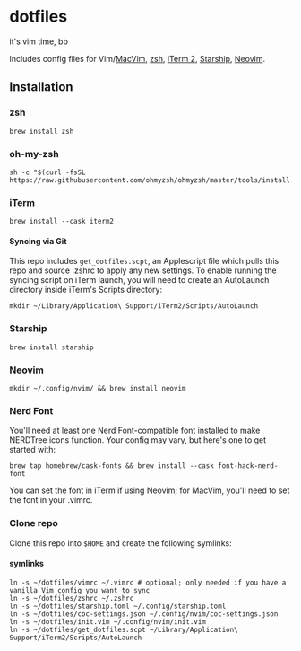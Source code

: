 # dotfiles
it's vim time, bb

Includes config files for Vim/[MacVim](https://macvim-dev.github.io/macvim/), [zsh](https://www.zsh.org/), [iTerm 2](https://iterm2.com/), [Starship](https://starship.rs/), [Neovim](https://neovim.io/).
## Installation
### zsh
``` shell
brew install zsh
```
### oh-my-zsh
``` shell
sh -c "$(curl -fsSL https://raw.githubusercontent.com/ohmyzsh/ohmyzsh/master/tools/install.sh)"
```
### iTerm
``` shell
brew install --cask iterm2
```
#### Syncing via Git
This repo includes `get_dotfiles.scpt`, an Applescript file which pulls this repo and source .zshrc to apply any new settings. To enable running the syncing script on iTerm launch, you will need to create an AutoLaunch directory inside iTerm's Scripts directory:
``` shell
mkdir ~/Library/Application\ Support/iTerm2/Scripts/AutoLaunch
```
### Starship
``` shell
brew install starship
```
### Neovim
``` shell
mkdir ~/.config/nvim/ && brew install neovim
```
### Nerd Font
You'll need at least one Nerd Font-compatible font installed to make NERDTree icons function. Your config may vary, but here's one to get started with:
``` shell
brew tap homebrew/cask-fonts && brew install --cask font-hack-nerd-font
``` 
You can set the font in iTerm if using Neovim; for MacVim, you'll need to set the font in your .vimrc.
### Clone repo
Clone this repo into `$HOME` and create the following symlinks:
#### symlinks
``` shell
ln -s ~/dotfiles/vimrc ~/.vimrc # optional; only needed if you have a vanilla Vim config you want to sync
ln -s ~/dotfiles/zshrc ~/.zshrc
ln -s ~/dotfiles/starship.toml ~/.config/starship.toml
ln -s ~/dotfiles/coc-settings.json ~/.config/nvim/coc-settings.json
ln -s ~/dotfiles/init.vim ~/.config/nvim/init.vim
ln -s ~/dotfiles/get_dotfiles.scpt ~/Library/Application\ Support/iTerm2/Scripts/AutoLaunch
```
